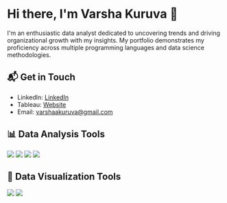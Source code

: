 
<!--
**kuruvavarsha/kuruvavarsha** is a ✨ _special_ ✨ repository because its `README.md` (this file) appears on your GitHub profile.

Here are some ideas to get you started:

- 🔭 I’m currently working on ...
- 🌱 I’m currently learning ...
- 👯 I’m looking to collaborate on ...
- 🤔 I’m looking for help with ...
- 💬 Ask me about ...
- 📫 How to reach me: ...
- 😄 Pronouns: ...
- ⚡ Fun fact: ...
-->

# Hi there, I'm Varsha Kuruva 👋
I'm an enthusiastic data analyst dedicated to uncovering trends and driving organizational growth with my insights. 
My portfolio demonstrates my proficiency across multiple programming languages and data science methodologies.
## 📬 Get in Touch

- LinkedIn: [LinkedIn](https://www.linkedin.com/in/varshakuruva/)
- Tableau: [Website](https://public.tableau.com/app/profile/varsha.kuruva/vizzes)
- Email: [varshaakuruva@gmail.com](mailto:varshaakuruva@gmail.com)

## 📊 Data Analysis Tools

![](https://img.shields.io/badge/R-276DC3?style=for-the-badge&logo=r&logoColor=white)
![](https://img.shields.io/badge/Python-3776AB?style=for-the-badge&logo=python&logoColor=white)
![](https://img.shields.io/badge/SQL-4479A1?style=for-the-badge&logo=postgresql&logoColor=white)
![](https://img.shields.io/badge/Excel-217346?style=for-the-badge&logo=microsoftexcel&logoColor=white)

## 🌟 Data Visualization Tools

![](https://img.shields.io/badge/Tableau-E97627?style=for-the-badge&logo=tableau&logoColor=white)
![](https://img.shields.io/badge/Power_BI-F2C811?style=for-the-badge&logo=powerbi&logoColor=black)




